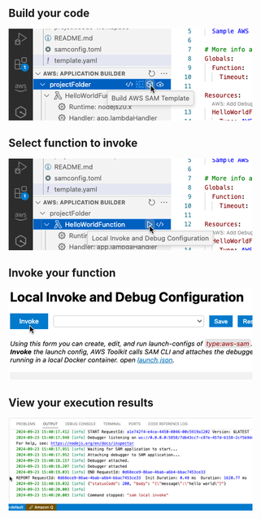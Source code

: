 ## Build your code

![clicking build icon in AppBuilder sidebar on project node](InnerLoopResource/walkthrough-local-1.jpg)

## Select function to invoke

![clicking invoke function icon in AppBuilder sidebar on Lambda function node](InnerLoopResource/walkthrough-local-2.jpg)

## Invoke your function

![clicking invoke function button in local invoke webview](InnerLoopResource/walkthrough-local-3.jpg)

## View your execution results

![View your execution results in the output panel](InnerLoopResource/walkthrough-local-4-px.jpg)
